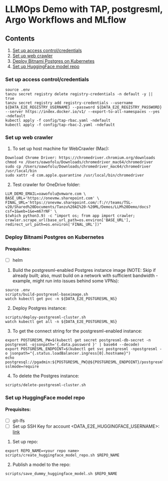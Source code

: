 # LLMOps Demo with TAP, postgresml, Argo Workflows and MLflow

## Contents
1. [Set up access control/credentials](#accesscontrol)
2. [Set up web crawler](#crawler)
3. [Deploy Bitnami Postgres on Kubernetes](#pg4k8s)
4. [Set up HuggingFace model repo](#huggingfacerepo)

### Set up access control/credentials<a name="accesscontrol"/>
```
source .env
tanzu secret registry delete registry-credentials -n default -y || true
tanzu secret registry add registry-credentials --username ${DATA_E2E_REGISTRY_USERNAME} --password ${DATA_E2E_REGISTRY_PASSWORD} --server https://index.docker.io/v1/ --export-to-all-namespaces --yes -ndefault
kubectl apply -f config/tap-rbac.yaml -ndefault
kubectl apply -f config/tap-rbac-2.yaml -ndefault
```

### Set up web crawler<a name="crawler"/>

1. To set up host machine for WebCrawler (Mac):
```
Download Chrome Driver: https://chromedriver.chromium.org/downloads
chmod +x /Users/oawofolu/Downloads/chromedriver_mac64/chromedriver
sudo cp /Users/oawofolu/Downloads/chromedriver_mac64/chromedriver /usr/local/bin
sudo xattr -d com.apple.quarantine /usr/local/bin/chromedriver
```

2. Test crawler for OneDrive folder:
```
LLM_DEMO_EMAIL=oawofolu@vmware.com \
BASE_URL='https://onevmw.sharepoint.com' \
FINAL_URL='https://onevmw.sharepoint.com/:f:/r/teams/TSL-v20/Shared%20Documents/Tanzu%20AI%20-%20ML/Demos/LLM%20Demo/docs?csf=1&web=1&e=m67rNF' \
$(which python3.9) -c "import os; from app import crawler; crawler.scrape_url(base_url_path=os.environ['BASE_URL'], redirect_url_path=os.environ['FINAL_URL'])"
```         

### Deploy Bitnami Postgres on Kubernetes<a name="pg4k8s"/>
#### Prequisites:
-[ ] helm

1. Build the postgresml-enabled Postgres instance image
   (NOTE: Skip if already built; 
    also, must build on a network with sufficient bandwidth - example, might run into issues behind some VPNs):
```
source .env
scripts/build-postgresml-baseimage.sh
watch kubectl get pvc -n ${DATA_E2E_POSTGRESML_NS}
```

2. Deploy Postgres instance:
```
scripts/deploy-postgresml-cluster.sh
watch kubectl get all -n ${DATA_E2E_POSTGRESML_NS}
```

3. To get the connect string for the postgresml-enabled instance:
```
export POSTGRESML_PW=$(kubectl get secret postgresml-db-secret -n postgresml -ojsonpath='{.data.password }' | base64 --decode)
export POSTGRESML_ENDPOINT=$(kubectl get svc postgresml -npostgresml -o jsonpath="{.status.loadBalancer.ingress[0].hostname}")
echo postgresql://pgadmin:${POSTGRESML_PW}@${POSTGRESML_ENDPOINT}/postgresml?sslmode=require
```

4. To delete the Postgres instance:
```
scripts/delete-postgresml-cluster.sh
```

### Set up HuggingFace model repo<a name="huggingfacerepo"/>
#### Prequisites:
- [ ] git-lfs
- [ ] Set up SSH Key for account <DATA_E2E_HUGGINGFACE_USERNAME>: <a href="https://huggingface.co/settings/keys" target="_blank">link</a>

1. Set up repo:
```
export REPO_NAME=<your repo name>
scripts/create_huggingface_model_repo.sh $REPO_NAME
```

2. Publish a model to the repo:
```
scripts/save_dummy_huggingface_model.sh $REPO_NAME
```
